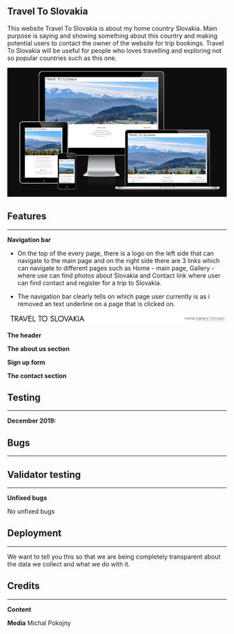 ## Travel To Slovakia

This website Travel To Slovakia is about my home country Slovakia. Main purpose is saying and showing something about this country and 
making potential users to contact the owner of the website for trip bookings.
Travel To Slovakia will be useful for people who loves travelling and exploring not so popular countries such as this one. 

![responsive image](Images/responsive-image.png)

## Features
------
**Navigation bar**
- On the top of the every page, there is a logo on the left side that can navigate to the main page and 
  on the right side there are 3 links which can navigate to different pages such as Home - main page, Gallery - where use can find photos about Slovakia     and Contact link where user can find contact and register for a trip to Slovakia.

- The navigation bar clearly tells on which page user currently is as i removed an text underline on a page that is clicked on.

![navigation bar](Images/navigation.png) 

**The header**

**The about us section**

**Sign up form**

**The contact section**

## Testing
------

**December 2019:** 


## Bugs
------

## Validator testing
------
**Unfixed bugs**

No unfixed bugs

## Deployment
------
We want to tell you this so that we are being completely transparent about the data we collect and what we do with it.

## Credits
------
**Content**

**Media**
Michal Pokojny
